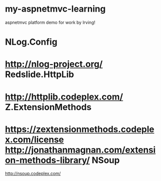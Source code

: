 my-aspnetmvc-learning
=====================

aspnetmvc platform demo for work by Irving!



NLog.Config
===========
http://nlog-project.org/
Redslide.HttpLib
================
http://httplib.codeplex.com/
Z.ExtensionMethods
==================
https://zextensionmethods.codeplex.com/license<br/>
http://jonathanmagnan.com/extension-methods-library/
NSoup
=====
http://nsoup.codeplex.com/
